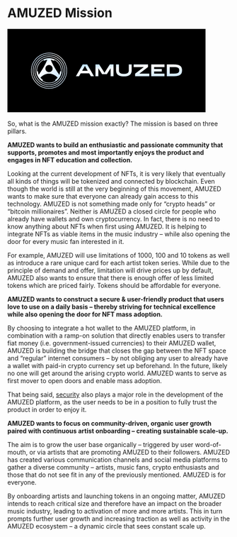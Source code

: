 # AMUZED Mission

![](<../.gitbook/assets/Logo - Glass.png>)

So, what is the AMUZED mission exactly? The mission is based on three pillars.

**AMUZED wants to build an enthusiastic and passionate community that supports, promotes and most importantly enjoys the product and engages in NFT education and collection.**&#x20;

Looking at the current development of NFTs, it is very likely that eventually all kinds of things will be tokenized and connected by blockchain. Even though the world is still at the very beginning of this movement, AMUZED wants to make sure that everyone can already gain access to this technology. AMUZED is not something made only for “crypto heads” or “bitcoin millionaires”. Neither is AMUZED a closed circle for people who already have wallets and own cryptocurrency. In fact, there is no need to know anything about NFTs when first using AMUZED. It is helping to integrate NFTs as viable items in the music industry – while also opening the door for every music fan interested in it.&#x20;

For example, AMUZED will use limitations of 1000, 100 and 10 tokens as well as introduce a rare unique card for each artist token series. While due to the principle of demand and offer, limitation will drive prices up by default, AMUZED also wants to ensure that there is enough offer of less limited tokens which are priced fairly. Tokens should be affordable for everyone.&#x20;

&#x20;

**AMUZED wants to construct a secure & user-friendly product that users love to use on a daily basis – thereby striving for technical excellence while also opening the door for NFT mass adoption.**&#x20;

By choosing to integrate a hot wallet to the AMUZED platform, in combination with a ramp-on solution that directly enables users to transfer fiat money (i.e. government-issued currencies) to their AMUZED wallet, AMUZED is building the bridge that closes the gap between the NFT space and “regular” internet consumers – by not obliging any user to already have a wallet with paid-in crypto currency set up beforehand. In the future, likely no one will get around the arising crypto world. AMUZED wants to serve as first mover to open doors and enable mass adoption.&#x20;

That being said, [security](../infrastructure/amuzed-wallet/security.md) also plays a major role in the development of the AMUZED platform, as the user needs to be in a position to fully trust the product in order to enjoy it.

**AMUZED wants to focus on community-driven, organic user growth paired with continuous artist onboarding – creating sustainable scale-up.**&#x20;

The aim is to grow the user base organically – triggered by user word-of-mouth, or via artists that are promoting AMUZED to their followers. AMUZED has created various communication channels and social media platforms to gather a diverse community – artists, music fans, crypto enthusiasts and those that do not see fit in any of the previously mentioned. AMUZED is for everyone.&#x20;

By onboarding artists and launching tokens in an ongoing matter, AMUZED intends to reach critical size and therefore have an impact on the broader music industry, leading to activation of more and more artists. This in turn prompts further user growth and increasing traction as well as activity in the AMUZED ecosystem – a dynamic circle that sees constant scale up.
